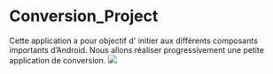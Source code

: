 # Conversion_Project
Cette application  a pour objectif d' initier aux différents composants importants d’Android. Nous allons  réaliser progressivement une petite application de conversion.
![](Demo.gif)
